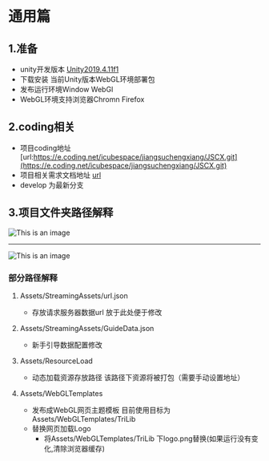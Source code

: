 # 通用篇

## 1.准备

- unity开发版本 [Unity2019.4.11f1](https://unity.cn/releases/full/2019)
- 下载安装 当前Unity版本WebGL环境部署包
- 发布运行环境Window WebGl
- WebGL环境支持浏览器Chromn Firefox
  

## 2.coding相关

- 项目coding地址 [url:https://e.coding.net/icubespace/jiangsuchengxiang/JSCX.git](https://e.coding.net/icubespace/jiangsuchengxiang/JSCX.git)
- 项目相关需求文档地址 [url](https://icubespace.coding.net/p/jiangsuchengxiang/wiki/447)
- develop 为最新分支
  
## 3.项目文件夹路径解释

![This is an image](图1.png)

------------------------------------------------------------------------------------------


![This is an image](图2.png)

### 部分路径解释

1. Assets/StreamingAssets/url.json 
   - 存放请求服务器数据url 放于此处便于修改
  
2. Assets/StreamingAssets/GuideData.json
   - 新手引导数据配置修改

3. Assets/ResourceLoad
   - 动态加载资源存放路径  该路径下资源将被打包（需要手动设置地址）

4. Assets/WebGLTemplates
   - 发布成WebGL网页主题模板 目前使用目标为Assets/WebGLTemplates/TriLib
   - 替换网页加载Logo
     - 将Assets/WebGLTemplates/TriLib 下logo.png替换(如果运行没有变化,清除浏览器缓存)
